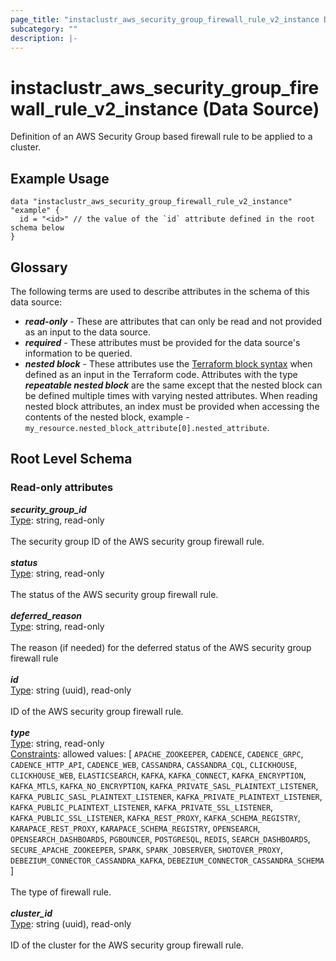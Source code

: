 ```yaml
---
page_title: "instaclustr_aws_security_group_firewall_rule_v2_instance Data Source - terraform-provider-instaclustr"
subcategory: ""
description: |-
---
```


# instaclustr_aws_security_group_firewall_rule_v2_instance (Data Source)
Definition of an AWS Security Group based firewall rule to be applied to a cluster.
## Example Usage
```
data "instaclustr_aws_security_group_firewall_rule_v2_instance" "example" { 
  id = "<id>" // the value of the `id` attribute defined in the root schema below
}
```
## Glossary
The following terms are used to describe attributes in the schema of this data source:
- **_read-only_** - These are attributes that can only be read and not provided as an input to the data source.
- **_required_** - These attributes must be provided for the data source's information to be queried.
- **_nested block_** - These attributes use the [Terraform block syntax](https://www.terraform.io/language/attr-as-blocks) when defined as an input in the Terraform code. Attributes with the type **_repeatable nested block_** are the same except that the nested block can be defined multiple times with varying nested attributes. When reading nested block attributes, an index must be provided when accessing the contents of the nested block, example - `my_resource.nested_block_attribute[0].nested_attribute`.
## Root Level Schema
### Read-only attributes
*___security_group_id___*<br>
<ins>Type</ins>: string, read-only<br>
<br>The security group ID of the AWS security group firewall rule.<br><br>
*___status___*<br>
<ins>Type</ins>: string, read-only<br>
<br>The status of the AWS security group firewall rule.<br><br>
*___deferred_reason___*<br>
<ins>Type</ins>: string, read-only<br>
<br>The reason (if needed) for the deferred status of the AWS security group firewall rule<br><br>
*___id___*<br>
<ins>Type</ins>: string (uuid), read-only<br>
<br>ID of the AWS security group firewall rule.<br><br>
*___type___*<br>
<ins>Type</ins>: string, read-only<br>
<ins>Constraints</ins>: allowed values: [ `APACHE_ZOOKEEPER`, `CADENCE`, `CADENCE_GRPC`, `CADENCE_HTTP_API`, `CADENCE_WEB`, `CASSANDRA`, `CASSANDRA_CQL`, `CLICKHOUSE`, `CLICKHOUSE_WEB`, `ELASTICSEARCH`, `KAFKA`, `KAFKA_CONNECT`, `KAFKA_ENCRYPTION`, `KAFKA_MTLS`, `KAFKA_NO_ENCRYPTION`, `KAFKA_PRIVATE_SASL_PLAINTEXT_LISTENER`, `KAFKA_PUBLIC_SASL_PLAINTEXT_LISTENER`, `KAFKA_PRIVATE_PLAINTEXT_LISTENER`, `KAFKA_PUBLIC_PLAINTEXT_LISTENER`, `KAFKA_PRIVATE_SSL_LISTENER`, `KAFKA_PUBLIC_SSL_LISTENER`, `KAFKA_REST_PROXY`, `KAFKA_SCHEMA_REGISTRY`, `KARAPACE_REST_PROXY`, `KARAPACE_SCHEMA_REGISTRY`, `OPENSEARCH`, `OPENSEARCH_DASHBOARDS`, `PGBOUNCER`, `POSTGRESQL`, `REDIS`, `SEARCH_DASHBOARDS`, `SECURE_APACHE_ZOOKEEPER`, `SPARK`, `SPARK_JOBSERVER`, `SHOTOVER_PROXY`, `DEBEZIUM_CONNECTOR_CASSANDRA_KAFKA`, `DEBEZIUM_CONNECTOR_CASSANDRA_SCHEMA` ]<br><br>The type of firewall rule.<br><br>
*___cluster_id___*<br>
<ins>Type</ins>: string (uuid), read-only<br>
<br>ID of the cluster for the AWS security group firewall rule.<br><br>
